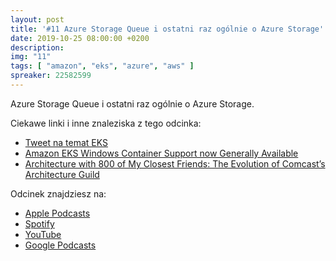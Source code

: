 ```yaml
---
layout: post
title: '#11 Azure Storage Queue i ostatni raz ogólnie o Azure Storage'
date: 2019-10-25 08:00:00 +0200
description: 
img: "11"
tags: [ "amazon", "eks", "azure", "aws" ] 
spreaker: 22582599
---
```

Azure Storage Queue i ostatni raz ogólnie o Azure Storage.

Ciekawe linki i inne znaleziska z tego odcinka:

- [Tweet na temat EKS](https://twitter.com/kaluzaaa/status/1181657042697834500)
- [Amazon EKS Windows Container Support now Generally Available](https://aws.amazon.com/blogs/aws/amazon-eks-windows-container-support-now-generally-available/)
- [Architecture with 800 of My Closest Friends: The Evolution of Comcast’s Architecture Guild](https://www.infoq.com/articles/architecture-guild-800-friends)

Odcinek znajdziesz na:

- [Apple Podcasts](https://podcasts.apple.com/pl/podcast/azure-storage-queue-i-ostatni-raz-og%C3%B3lnie-o-azure-storage/id1477067604?i=1000454866695&l=pl)
- [Spotify](https://open.spotify.com/episode/6iDZJ1BQL3q0D1qtGXdxPC)
- [YouTube](https://youtu.be/0KJjdUfC0To)
- [Google Podcasts](https://podcasts.google.com/?feed=aHR0cHM6Ly9hbmNob3IuZm0vcy84NzIwMTBjL3BvZGNhc3QvcnNz&episode=ZTFkMmNkOGEtZTJkYy05YTcyLTI1OWUtNWFmOWE1ZTBjOTI0)

